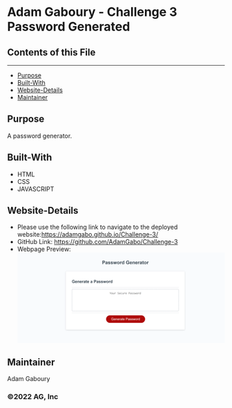 # Adam Gaboury - Challenge 3 Password Generated

## Contents of this File 
---------------------
 - [Purpose](#Purpose)
 - [Built-With](#Built-With)
 - [Website-Details](#Website-Details)  
 - [Maintainer](#Maintainer)

## Purpose
A password generator. 

## Built-With
* HTML
* CSS
* JAVASCRIPT

## Website-Details
* Please use the following link to navigate to the deployed website:https://adamgabo.github.io/Challenge-3/
* GitHub Link: https://github.com/AdamGabo/Challenge-3
* Webpage Preview: ![Alt text](./assets/images/Capture.PNG?raw=true "Webpage Preview")

## Maintainer
Adam Gaboury

### ©️2022 AG, Inc 